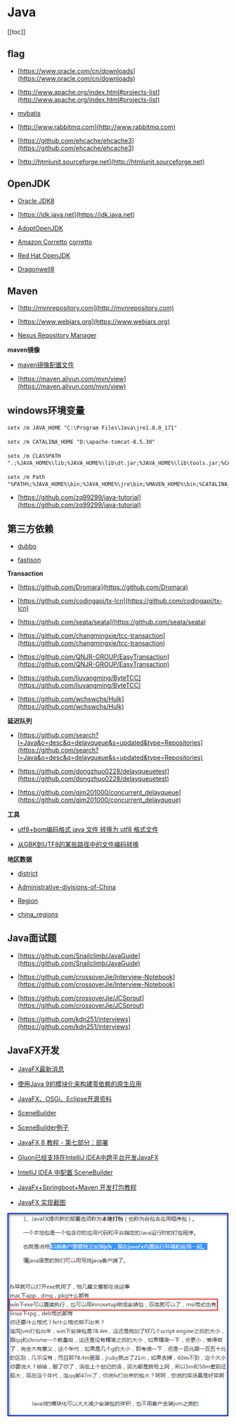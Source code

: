 # Java


[[toc]]





## flag

* [https://www.oracle.com/cn/downloads](https://www.oracle.com/cn/downloads)

* [http://www.apache.org/index.html#projects-list](http://www.apache.org/index.html#projects-list)

* [mybatis](https://mybatis.org/mybatis-3/zh/index.html)

* [http://www.rabbitmq.com](http://www.rabbitmq.com)

* [https://github.com/ehcache/ehcache3](https://github.com/ehcache/ehcache3)

* [http://htmlunit.sourceforge.net](http://htmlunit.sourceforge.net)



## OpenJDK

* [Oracle JDK8](https://www.oracle.com/java/technologies/javase-jdk8-downloads.html)

* [https://jdk.java.net](https://jdk.java.net)

* [AdoptOpenJDK](https://adoptopenjdk.net/archive.html?variant=openjdk8&jvmVariant=hotspot)

* [Amazon Corretto](https://aws.amazon.com/cn/corretto) [corretto](https://github.com/corretto)

* [Red Hat OpenJDK](https://developers.redhat.com/products/openjdk/download)

* [Dragonwell8](https://github.com/alibaba/dragonwell8)




## Maven

* [http://mvnrepository.com](http://mvnrepository.com)

* [https://www.webjars.org](https://www.webjars.org)

* [Nexus Repository Manager](https://help.sonatype.com/repomanager3/download)


**maven镜像**

* [maven镜像配置文件](/files/settings.xml)

* [https://maven.aliyun.com/mvn/view](https://maven.aliyun.com/mvn/view)





## windows环境变量

```batch
setx /m JAVA_HOME "C:\Program Files\Java\jre1.8.0_171"

setx /m CATALINA_HOME "D:\apache-tomcat-8.5.30"

setx /m CLASSPATH ".;%JAVA_HOME%\lib;%JAVA_HOME%\lib\dt.jar;%JAVA_HOME%\lib\tools.jar;%CATALINA_HOME%\lib;"

setx /m Path "%PATH%;%JAVA_HOME%\bin;%JAVA_HOME%\jre\bin;%MAVEN_HOME%\bin;%CATALINA_HOME%\bin;"
```

* [https://github.com/zq99299/java-tutorial](https://github.com/zq99299/java-tutorial)



## 第三方依赖

* [dubbo](https://github.com/apache/incubator-dubbo)

* [fastjson](https://github.com/alibaba/fastjson)


**Transaction**

* [https://github.com/Dromara](https://github.com/Dromara)

* [https://github.com/codingapi/tx-lcn](https://github.com/codingapi/tx-lcn)

* [https://github.com/seata/seata](https://github.com/seata/seata)

* [https://github.com/changmingxie/tcc-transaction](https://github.com/changmingxie/tcc-transaction)

* [https://github.com/QNJR-GROUP/EasyTransaction](https://github.com/QNJR-GROUP/EasyTransaction)

* [https://github.com/liuyangming/ByteTCC](https://github.com/liuyangming/ByteTCC)

* [https://github.com/wchswchs/Hulk](https://github.com/wchswchs/Hulk)


**延迟队列**

* [https://github.com/search?l=Java&o=desc&q=delayqueue&s=updated&type=Repositories](https://github.com/search?l=Java&o=desc&q=delayqueue&s=updated&type=Repositories)

* [https://github.com/dongzhuo0228/delayqueuetest](https://github.com/dongzhuo0228/delayqueuetest)

* [https://github.com/qjm201000/concurrent_delayqueue](https://github.com/qjm201000/concurrent_delayqueue)


**工具**

* [utf8+bom编码格式 java 文件 转换为 utf8 格式文件](https://github.com/andotorg/utf8bom-to-utf8)

* [从GBK到UTF8的某些路径中的文件编码转换](https://github.com/downgoon/gbk2utf8)


**地区数据**

* [district](https://github.com/eduosi/district)

* [Administrative-divisions-of-China](https://github.com/modood/Administrative-divisions-of-China)

* [Region](https://github.com/Longjianghu/Region)

* [china_regions](https://github.com/wecatch/china_regions)


## Java面试题

* [https://github.com/Snailclimb/JavaGuide](https://github.com/Snailclimb/JavaGuide)

* [https://github.com/crossoverJie/Interview-Notebook](https://github.com/crossoverJie/Interview-Notebook)

* [https://github.com/crossoverJie/JCSprout](https://github.com/crossoverJie/JCSprout)

* [https://github.com/kdn251/interviews](https://github.com/kdn251/interviews)




## JavaFX开发


* [JavaFX最新消息](http://fxexperience.com)

* [使用Java 9的模块化来构建零依赖的原生应用](https://www.tuicool.com/articles/eiu2EnR)

* [JavaFX、OSGi、Eclipse开源资料](http://www.javafxchina.net/main)

* [SceneBuilder](http://gluonhq.com/products/scene-builder)

* [SceneBuilder例子](http://gluonhq.com/developers/samples)

* [JavaFX 8 教程 - 第七部分：部署](http://code.makery.ch/library/javafx-8-tutorial/zh-cn/part7)

* [Gluon已经支持在IntelliJ IDEA中跨平台开发JavaFX](http://www.wingmei.cn/2018/04/18/gluon%E5%B7%B2%E7%BB%8F%E6%94%AF%E6%8C%81%E5%9C%A8intellij-idea%E4%B8%AD%E8%B7%A8%E5%B9%B3%E5%8F%B0%E5%BC%80%E5%8F%91javafx%E4%BA%86)

* [IntelliJ IDEA 中配置 SceneBuilder](https://yangfangs.github.io/2017/07/28/JavaFx-SceneBuilder/#intellij-idea-%E4%B8%AD%E9%85%8D%E7%BD%AE-scenebuilder)

* [JavaFx+Springboot+Maven 开发打包教程](https://segmentfault.com/a/1190000014037443)

* [JavaFX 实现截图](http://www.private-blog.com/2018/01/29/javafx-%E5%AE%9E%E7%8E%B0webview%E6%88%AA%E5%9B%BE)


![](/images/JavaFX.png)


